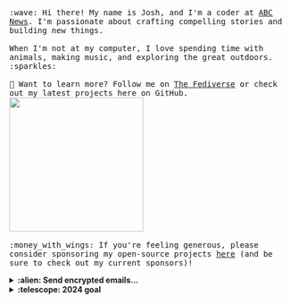 <p>
<!--   <img src="https://user-images.githubusercontent.com/5679180/79618120-0daffb80-80be-11ea-819e-d2b0fa904d07.gif" width="27px"> -->
<!--   <br><br> -->
  
  <samp>
    :wave: Hi there! My name is Josh, and I'm a coder at <a href="https://www.abc.net.au/news">ABC News</a>. I'm passionate about crafting compelling stories and building new things.
    <br><br>When I'm not at my computer, I love spending time with animals, making music, and exploring the great outdoors. :sparkles:
    <br><br>🦜 Want to learn more? Follow me on <a href="https://bne.social/@phocks">The Fediverse</a> or check out my latest projects here on GitHub.<br>
    <img src="https://i.imgur.com/vP0qxPQ.gif" width="240px" align="center"><br>
    <br>:money_with_wings: If you're feeling generous, please consider sponsoring my open-source projects <a href="https://github.com/sponsors/phocks">here</a> (and be sure to check out my current sponsors)!
  </samp>
  

</p>

<!--   <samp>
    :wave: Hi! I'm Josh and do code for <a href="https://www.abc.net.au/news">ABC News</a>.
    <br><br>I'm currently doing stories and stuff and building new things.
    <br> I like animals and sometimes I make music etc. :sparkles:<br>
    <img src="https://i.imgur.com/vP0qxPQ.gif" width="240px" align="center"><br>
    <br><br>🦜 Would you like to know more? :point_right: Follow me on <a href="https://twitter.com/phocks"><strike>twitter</strike></a> <a rel="me" href="https://xerg.ga/@josh">The Fediverse</a>!
    <br>:money_with_wings: Got a dollar and a kind heart? Sponsor my open-source projects <a href="https://github.com/sponsors/phocks">here</a>.<br>
    (and be sure to follow my current sponsors).
  </samp> -->

<details>
  <summary><b>:alien: Send encrypted emails...</b></summary>
<p>
... to byrd.joshua@proton.me
  
<pre>-----BEGIN PGP PUBLIC KEY BLOCK-----

xjMEYp781hYJKwYBBAHaRw8BAQdAiI3yr0FupLJGBhmKPf4/ehfwCZDMgAYD
AVwrG/gT5pHNI0pvc2h1YSBCeXJkIDxieXJkLmpvc2h1YUBwcm90b24ubWU+
wncEEBYKAB8FAmKe/NYGCwkHCAMCBBUICgIDFgIBAhkBAhsDAh4BAAoJEL7t
y69386P39vUBAO7jFnLmof19VYvTSfxo5y4RMCLb79acXiNq1FhZce/9APwI
fVzWNvjY4YLWwVHC5blNl0Rc99DYaTVZYmU7HyCOB844BGKe/NYSCisGAQQB
l1UBBQEBB0C6xTD0nA0eSTSoXgjXcZmXeSb30JJ1OvQtDeUsi2N8CAMBCAfC
YQQYFggACQUCYp781gIbDAAKCRC+7cuvd/Oj96k5AP0WB3wfZDt73eyynPZg
Zp817CTcGIxUOIRn/b87KBTI1QD/ZubxOvBaeIXpsrTP7mCZpSWMhBUfHSq4
COxwR+jE0Q4=
=OrkC
-----END PGP PUBLIC KEY BLOCK-----</pre>
 </p>
 
 
 <p>
  
...to phocks@gmail.com
  
<pre>-----BEGIN PGP PUBLIC KEY BLOCK-----
Version: OpenPGP.js v4.10.10
Comment: https://openpgpjs.org

xjMEYjkJDxYJKwYBBAHaRw8BAQdA+9c4Vrucof1W9tWituooXvwAxf22PTpH
gHcOvI2WUhfNHkpvc2h1YSBCeXJkIDxwaG9ja3NAZ21haWwuY29tPsJ3BBAW
CgAfBQJiOQkPBgsJBwgDAgQVCAoCAxYCAQIZAQIbAwIeAQAKCRCxIp8kKunC
B9reAQCGNNY7lUWw4ZZ9SPdqwICBResOMb4KM9RVEP+Naa72yQEArUf/R8lL
lCelS2St2LP567EBiqLmqLeKpve2nUCMgwvOOARiOQkPEgorBgEEAZdVAQUB
AQdAhV72VIuu0R2i1hyKAhLadIAM7e3w8l4TJIwxg/6ZzV4DAQgHwmEEGBYI
AAkFAmI5CQ8CGwwACgkQsSKfJCrpwgdBgQEAzga09UZYjV3Luc7jiCmOmEbZ
fuIJwu64jVHMnTa6eDABAMG4hloCyh22xQ+HmLTmjLE1Zm7kZoE+2++tY1Ll
sUQM
=/6cI
-----END PGP PUBLIC KEY BLOCK-----
</pre>


</p>
</details>

<details>
  <summary><b>:telescope: 2024 goal</b></summary>
  <p>2024: Settle into a good groove and ride out the rest of the year.</p>
  <p>2023: I am setting myself small goals. I wanna get good at programming in Rust. I wanna learn all the Tarot cards. I wanna chill out some more.</p>
  <p>2022: Things are getting back to normal slowly. I want to find some stability this year.</p>
  <p>2021: This year has been crazy and I think it's only going to get crazier. Anything I achive this year will be great. Hopefully we buy a little house so we have somewhere to raise our daughter Vada.</p>
</details>


